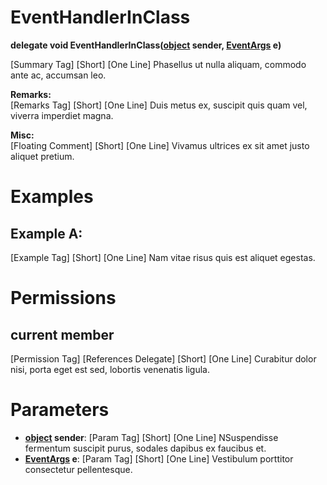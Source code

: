 # EventHandlerInClass

**delegate void EventHandlerInClass([object](https://docs.microsoft.com/en-us/dotnet/api/system.object) sender, [EventArgs](https://docs.microsoft.com/en-us/dotnet/api/system.eventargs) e)**

[Summary Tag] [Short] [One Line] Phasellus ut nulla aliquam, commodo ante ac, accumsan leo.  
  
**Remarks:**  
[Remarks Tag] [Short] [One Line] Duis metus ex, suscipit quis quam vel, viverra imperdiet magna.  
  
**Misc:**  
[Floating Comment] [Short] [One Line] Vivamus ultrices ex sit amet justo aliquet pretium.  

# Examples

## Example A:

[Example Tag] [Short] [One Line] Nam vitae risus quis est aliquet egestas.  

# Permissions

## current member

[Permission Tag] [References Delegate] [Short] [One Line] Curabitur dolor nisi, porta eget est sed, lobortis venenatis ligula.

# Parameters

* **[object](https://docs.microsoft.com/en-us/dotnet/api/system.object) sender**: [Param Tag] [Short] [One Line] NSuspendisse fermentum suscipit purus, sodales dapibus ex faucibus et.  
* **[EventArgs](https://docs.microsoft.com/en-us/dotnet/api/system.eventargs) e**: [Param Tag] [Short] [One Line] Vestibulum porttitor consectetur pellentesque.  

